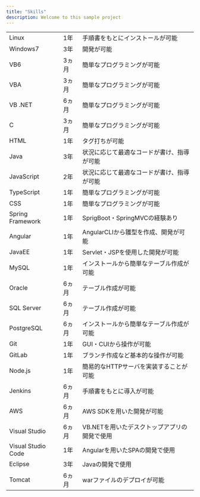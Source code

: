 ```yaml
---
title: "Skills"
description: Welcome to this sample project
---
```


||||
|---|---|---|
|Linux|1年|手順書をもとにインストールが可能|
|Windows7|3年|開発が可能|
|VB6|3ヵ月|簡単なプログラミングが可能|
|VBA|3ヵ月|簡単なプログラミングが可能|
|VB .NET|6ヵ月|簡単なプログラミングが可能|
|C|3ヵ月|簡単なプログラミングが可能|
|HTML|1年|タグ打ちが可能|
|Java|3年|状況に応じて最適なコードが書け、指導が可能|
|JavaScript|2年|状況に応じて最適なコードが書け、指導が可能|
|TypeScript|1年|簡単なプログラミングが可能|
|CSS|1年|簡単なプログラミングが可能|
|Spring Framework|1年|SprigBoot・SpringMVCの経験あり|
|Angular|1年|AngularCLIから雛型を作成、開発が可能|
|JavaEE|1年|Servlet・JSPを使用した開発が可能|
|MySQL|1年|インストールから簡単なテーブル作成が可能|
|Oracle|6ヵ月|テーブル作成が可能|
|SQL Server|6ヵ月|テーブル作成が可能|
|PostgreSQL|6ヵ月|インストールから簡単なテーブル作成が可能|
|Git|1年|GUI・CUIから操作が可能|
|GitLab|1年|ブランチ作成など基本的な操作が可能|
|Node.js|1年|簡易的なHTTPサーバを実装することが可能|
|Jenkins|6ヵ月|手順書をもとに導入が可能|
|AWS|6ヵ月|AWS SDKを用いた開発が可能|
|Visual Studio|6ヵ月|VB.NETを用いたデスクトップアプリの開発で使用|
|Visual Studio Code|1年|Angularを用いたSPAの開発で使用|
|Eclipse|3年|Javaの開発で使用|
|Tomcat|6ヵ月|warファイルのデプロイが可能|

